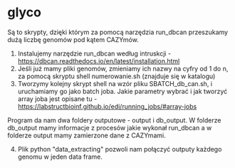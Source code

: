 # glyco

Są to skrypty, dzięki którym za pomocą narzędzia run_dbcan przeszukamy dużą liczbę genomów pod kątem CAZYmów. 

1. Instalujemy narzędzie run_dbcan według intruskcji - https://dbcan.readthedocs.io/en/latest/installation.html
2. Jeśli już mamy pliki genomów, zmieniamy ich nazwy na cyfry od 1 do n, za pomocą skryptu shell numerowanie.sh (znajduje się w katalogu)
3. Tworzymy kolejny skrypt shell na wzór pliku SBATCH_db_can.sh, i uruchamiamy go jako batch joba.
   Jakie parametry wybrać i jak tworzyć array joba jest opisane tu - https://labstructbioinf.github.io/edi/running_jobs/#array-jobs

Program da nam dwa foldery outputowe - output i db_output. W folderze db_output mamy informacje z procesów jakie wykonał run_dbcan a w folderze output mamy zamierzone dane z CAZYmami.

4. Plik python "data_extracting" pozwoli nam połączyć outputy każdego genomu w jeden data frame.
